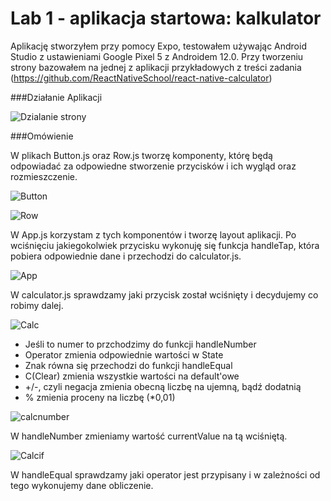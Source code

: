 # Lab 1 -  aplikacja startowa: kalkulator  

Aplikację stworzyłem przy pomocy Expo, testowałem używając Android Studio z ustawieniami Google Pixel 5 z Androidem 12.0. Przy tworzeniu strony bazowałem na jednej z aplikacji przykładowych z treści zadania (https://github.com/ReactNativeSchool/react-native-calculator)  

###Działanie Aplikacji  

![Dzialanie strony](/assets/calc.gif "Dzialanie strony")  

###Omówienie  

W plikach Button.js oraz Row.js tworzę komponenty, którę będą odpowiadać za odpowiedne stworzenie przycisków i ich wygląd oraz rozmieszczenie.  

![Button](/assets/button.png "Button")   

![Row](/assets/row.png "Row")   

W App.js korzystam z tych komponentów i tworzę layout aplikacji. Po wciśnięciu jakiegokolwiek przycisku wykonuję się funkcja handleTap, która pobiera odpowiednie dane i przechodzi do calculator.js.  

![App](/assets/app.png "App")   

W calculator.js sprawdzamy jaki przycisk został wciśnięty i decydujemy co robimy dalej.  

![Calc](/assets/calculator.png "Calc")   


- Jeśli to numer to przchodzimy do funkcji handleNumber  
- Operator zmienia odpowiednie wartości w State  
- Znak równa się przechodzi do funkcji handleEqual  
- C(Clear) zmienia wszystkie wartości na default'owe  
- +/-, czyli negacja zmienia obecną liczbę na ujemną, bądź dodatnią  
- % zmienia proceny na liczbę (*0,01)  

![calcnumber](/assets/calcnumber.png "Calc")   

W handleNumber zmieniamy wartość currentValue na tą wciśniętą.  

![Calcif](/assets/calcif.png "Calcif")  

W handleEqual sprawdzamy jaki operator jest przypisany i w zależności od tego wykonujemy dane obliczenie.